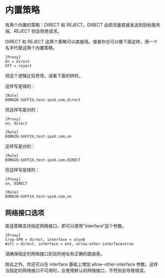 # 内置策略

有两个内置的策略：DIRECT 和 REJECT。DIRECT 会把流量直接发送到目标服务端，REJECT 则会拒绝请求。

DIRECT 和 REJECT 这两个策略可以直接用。或者你也可以像下面这样，用一个名字代替这两个内置策略。

    [Proxy]
    On = direct
    Off = reject

但这个逻辑比较奇怪，请看下面的辨析。

这样写是错的：

    [Rule]
    DOMAIN-SUFFIX,test-ipv6.com,direct

但这样写是对的：

    [Proxy]
    on, direct
    
    [Rule]
    DOMAIN-SUFFIX,test-ipv6.com,on

这样写是对的：

    [Rule]
    DOMAIN-SUFFIX,test-ipv6.com,DIRECT

但这样写是错的：

    [Proxy]
    on, DIRECT

    [Rule]
    DOMAIN-SUFFIX,test-ipv6.com,on

## 网络接口选项

直连策略支持指定网络接口，即可以使用”interface“这个参数。

    [Proxy]
    Crop-VPN = direct, interface = utun0
    WiFi = direct, interface = en2, allow-other-interface=true

请确保指定的网络接口到目的地址有正确的路由表。

除此之外，你还可以在 interface 基础上增加 allow-other-interface 参数。这样当指定的网络接口不可用时，会使用默认的网络接口，不然则会导致错误。

